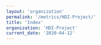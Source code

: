 ```yaml
---
layout: 'organization'
permalink: '/metrics/HDI-Project/'
title: 'Index'
organization: 'HDI-Project'
current_date: '2020-04-12'
---
```

